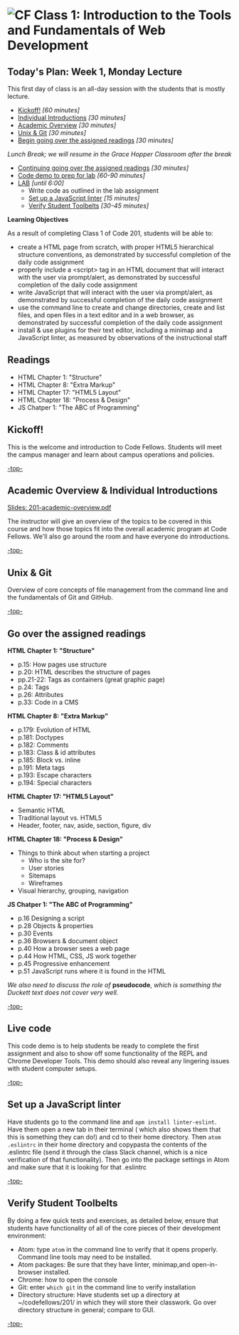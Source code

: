 # ![CF](https://i.imgur.com/7v5ASc8.png) Class 1: Introduction to the Tools and Fundamentals of Web Development

<a id="top"></a>
## Today's Plan: Week 1, Monday Lecture

This first day of class is an all-day session with the students that is mostly lecture.

- [Kickoff!](#kickoff) *[60 minutes]*
- [Individual Introductions](#academic) *[30 minutes]*
- [Academic Overview](#academic) *[30 minutes]*
- [Unix & Git](#ug) *[30 minutes]*
- [Begin going over the assigned readings](#readings) *[30 minutes]*

*Lunch Break; we will resume in the Grace Hopper Classroom after the break*

- [Continuing going over the assigned readings](#readings) *[30 minutes]*
- [Code demo to prep for lab](#code) *[60-90 minutes]*
- [LAB](#lab) *[until 6:00]*
  - Write code as outlined in the lab assignment
  - [Set up a JavaScript linter](#linter) *[15 minutes]*
  - [Verify Student Toolbelts](#toolbelt) *[30-45 minutes]*

**Learning Objectives**

As a result of completing Class 1 of Code 201, students will be able to:

- create a HTML page from scratch, with proper HTML5 hierarchical structure conventions, as demonstrated by successful completion of the daily code assignment
- properly include a \<script> tag in an HTML document that will interact with the user via prompt/alert, as demonstrated by successful completion of the daily code assignment
- write JavaScript that will interact with the user via prompt/alert, as demonstrated by successful completion of the daily code assignment
- use the command line to create and change directories, create and list files, and open files in a text editor and in a web browser, as demonstrated by successful completion of the daily code assignment
- install & use plugins for their text editor, including a minimap and a JavaScript linter, as measured by observations of the instructional staff

## Readings

- HTML Chapter 1: "Structure"
- HTML Chapter 8: "Extra Markup"
- HTML Chapter 17: "HTML5 Layout"
- HTML Chapter 18: "Process & Design"
- JS Chatper 1: "The ABC of Programming"

<a id="kickoff"></a>
## Kickoff!

This is the welcome and introduction to Code Fellows. Students will meet the campus manager and learn about campus operations and policies.

[-top-](#top)

<a id="academic"></a>
## Academic Overview & Individual Introductions

[Slides: 201-academic-overview.pdf](201-academic-overview.pdf)

The instructor will give an overview of the topics to be covered in this course and how those topics fit into the overall academic program at Code Fellows. We'll also go around the room and have everyone do introductions.

[-top-](#top)

<a id="ug"></a>
## Unix & Git

Overview of core concepts of file management from the command line and the fundamentals of Git and GitHub.

[-top-](#top)

<a id="readings"></a>
## Go over the assigned readings

**HTML Chapter 1: "Structure"**

- p.15: How pages use structure
- p.20: HTML describes the structure of pages
- pp.21-22: Tags as containers (great graphic page)
- p.24: Tags
- p.26: Attributes
- p.33: Code in a CMS

**HTML Chapter 8: "Extra Markup"**

- p.179: Evolution of HTML
- p.181: Doctypes
- p.182: Comments
- p.183: Class & id attributes
- p.185: Block vs. inline
- p.191: Meta tags
- p.193: Escape characters
- p.194: Special characters

**HTML Chapter 17: "HTML5 Layout"**

- Semantic HTML
- Traditional layout vs. HTML5
- Header, footer, nav, aside, section, figure, div

**HTML Chapter 18: "Process & Design"**

- Things to think about when starting a project
  - Who is the site for?
  - User stories
  - Sitemaps
  - Wireframes
- Visual hierarchy, grouping, navigation

**JS Chatper 1: "The ABC of Programming"**

- p.16 	Designing a script
- p.28 	Objects & properties
- p.30 	Events
- p.36 	Browsers & document object
- p.40 	How a browser sees a web page
- p.44 	How HTML, CSS, JS work together			
- p.45 	Progressive enhancement
- p.51 	JavaScript runs where it is found in the HTML

*We also need to discuss the role of* **pseudocode**, *which is something the Duckett text does not cover very well.*

[-top-](#top)

<a id="code"></a>
## Live code

This code demo is to help students be ready to complete the first assignment and also to show off some functionality of the REPL and Chrome Developer Tools. This demo should also reveal any lingering issues with student computer setups.

[-top-](#top)

<a id="linter"></a>
## Set up a JavaScript linter
Have students go to the command line and `apm install linter-eslint`. Have them open a new tab in their terminal ( which also shows them that this is something they can do!) and cd to their home directory. Then `atom .eslintrc` in their home directory and copypasta the contents of the .eslintrc file (send it through the class Slack channel, which is a nice verification of that functionality). Then go into the package settings in Atom and make sure that it is looking for that .eslintrc

[-top-](#top)

<a id="toolbelt"></a>
## Verify Student Toolbelts

By doing a few quick tests and exercises, as detailed below, ensure that students have functionality of all of the core pieces of their development environment:

- Atom: type `atom` in the command line to verify that it opens properly. Command line tools may need to be installed.
- Atom packages: Be sure that they have linter, minimap,and  open-in-browser installed.
- Chrome: how to open the console
- Git: enter `which git` in the command line to verify installation
- Directory structure: Have students set up a directory at ~/codefellows/201/ in which they will store their classwork. Go over directory structure in general; compare to GUI.

[-top-](#top)
